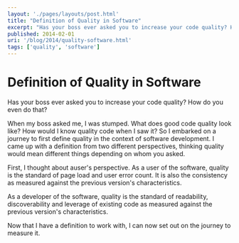 ```yaml
---
layout: './pages/layouts/post.html'
title: "Definition of Quality in Software"
excerpt: "Has your boss ever asked you to increase your code quality? How did you do that?"
published: 2014-02-01
uri: '/blog/2014/quality-software.html'
tags: ['quality', 'software']
---
```

# Definition of Quality in Software

Has your boss ever asked you to increase your code quality? How do you even do that?

When my boss asked me, I was stumped. What does good code quality look like? How would I know quality code when I saw it? So I embarked on a journey to first define quality in the context of software development. I came up with a definition from two different perspectives, thinking quality would mean different things depending on whom you asked.

First, I thought about auser's perspective. As a user of the software, quality is the standard of page load and user error count. It is also the consistency as measured against the previous version's characteristics.

As a developer of the software, quality is the standard of readability, discoverability and leverage of existing code as measured against the previous version's characteristics.

Now that I have a definition to work with, I can now set out on the journey to measure it.
